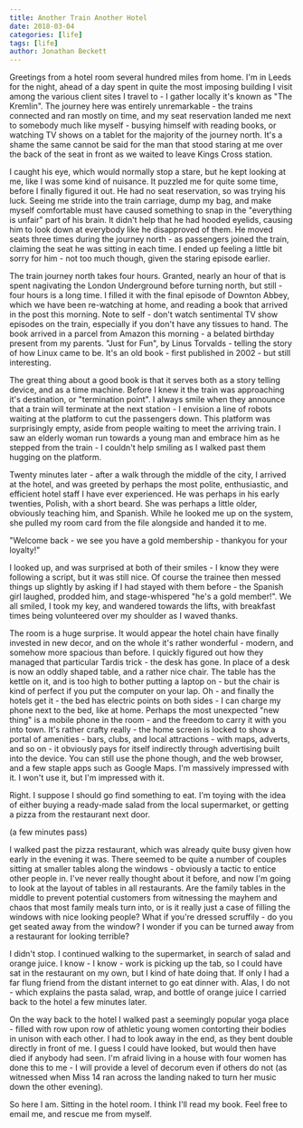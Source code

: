 ```yaml
---
title: Another Train Another Hotel
date: 2018-03-04
categories: [life]
tags: [life]
author: Jonathan Beckett
---
```


Greetings from a hotel room several hundred miles from home. I'm in Leeds for the night, ahead of a day spent in quite the most imposing building I visit among the various client sites I travel to - I gather locally it's known as "The Kremlin". The journey here was entirely unremarkable - the trains connected and ran mostly on time, and my seat reservation landed me next to somebody much like myself - busying himself with reading books, or watching TV shows on a tablet for the majority of the journey north. It's a shame the same cannot be said for the man that stood staring at me over the back of the seat in front as we waited to leave Kings Cross station.

I caught his eye, which would normally stop a stare, but he kept looking at me, like I was some kind of nuisance. It puzzled me for quite some time, before I finally figured it out. He had no seat reservation, so was trying his luck. Seeing me stride into the train carriage, dump my bag, and make myself comfortable must have caused something to snap in the "everything is unfair" part of his brain. It didn't help that he had hooded eyelids, causing him to look down at everybody like he disapproved of them. He moved seats three times during the journey north - as passengers joined the train, claiming the seat he was sitting in each time. I ended up feeling a little bit sorry for him - not too much though, given the staring episode earlier.

The train journey north takes four hours. Granted, nearly an hour of that is spent nagivating the London Underground before turning north, but still - four hours is a long time. I filled it with the final episode of Downton Abbey, which we have been re-watching at home, and reading a book that arrived in the post this morning. Note to self - don't watch sentimental TV show episodes on the train, especially if you don't have any tissues to hand. The book arrived in a parcel from Amazon this morning - a belated birthday present from my parents. "Just for Fun", by Linus Torvalds - telling the story of how Linux came to be. It's an old book - first published in 2002 - but still interesting.

The great thing about a good book is that it serves both as a story telling device, and as a time machine. Before I knew it the train was approaching it's destination, or "termination point". I always smile when they announce that a train will terminate at the next station - I envision a line of robots waiting at the platform to cut the passengers down. This platform was surprisingly empty, aside from people waiting to meet the arriving train. I saw an elderly woman run towards a young man and embrace him as he stepped from the train - I couldn't help smiling as I walked past them hugging on the platform.

Twenty minutes later - after a walk through the middle of the city, I arrived at the hotel, and was greeted by perhaps the most polite, enthusiastic, and efficient hotel staff I have ever experienced. He was perhaps in his early twenties, Polish, with a short beard. She was perhaps a little older, obviously teaching him, and Spanish. While he looked me up on the system, she pulled my room card from the file alongside and handed it to me.

"Welcome back - we see you have a gold membership - thankyou for your loyalty!"

I looked up, and was surprised at both of their smiles - I know they were following a script, but it was still nice. Of course the trainee then messed things up slightly by asking if I had stayed with them before - the Spanish girl laughed, prodded him, and stage-whispered "he's a gold member!". We all smiled, I took my key, and wandered towards the lifts, with breakfast times being volunteered over my shoulder as I waved thanks.

The room is a huge surprise. It would appear the hotel chain have finally invested in new decor, and on the whole it's rather wonderful - modern, and somehow more spacious than before. I quickly figured out how they managed that particular Tardis trick - the desk has gone. In place of a desk is now an oddly shaped table, and a rather nice chair. The table has the kettle on it, and is too high to bother putting a laptop on - but the chair is kind of perfect if you put the computer on your lap. Oh - and finally the hotels get it - the bed has electric points on both sides - I can charge my phone next to the bed, like at home. Perhaps the most unexpected "new thing" is a mobile phone in the room - and the freedom to carry it with you into town. It's rather crafty really - the home screen is locked to show a portal of amenities - bars, clubs, and local attractions - with maps, adverts, and so on - it obviously pays for itself indirectly through advertising built into the device. You can still use the phone though, and the web browser, and a few staple apps such as Google Maps. I'm massively impressed with it. I won't use it, but I'm impressed with it.

Right. I suppose I should go find something to eat. I'm toying with the idea of either buying a ready-made salad from the local supermarket, or getting a pizza from the restaurant next door.

(a few minutes pass)

I walked past the pizza restaurant, which was already quite busy given how early in the evening it was. There seemed to be quite a number of couples sitting at smaller tables along the windows - obviously a tactic to entice other people in. I've never really thought about it before, and now I'm going to look at the layout of tables in all restaurants. Are the family tables in the middle to prevent potential customers from witnessing the mayhem and chaos that most family meals turn into, or is it really just a case of filling the windows with nice looking people? What if you're dressed scruffily - do you get seated away from the window? I wonder if you can be turned away from a restaurant for looking terrible?

I didn't stop. I continued walking to the supermarket, in search of salad and orange juice. I know - I know - work is picking up the tab, so I could have sat in the restaurant on my own, but I kind of hate doing that. If only I had a far flung friend from the distant internet to go eat dinner with. Alas, I do not - which explains the pasta salad, wrap, and bottle of orange juice I carried back to the hotel a few minutes later.

On the way back to the hotel I walked past a seemingly popular yoga place - filled with row upon row of athletic young women contorting their bodies in unison with each other. I had to look away in the end, as they bent double directly in front of me. I guess I could have looked, but would then have died if anybody had seen. I'm afraid living in a house with four women has done this to me - I will provide a level of decorum even if others do not (as witnessed when Miss 14 ran across the landing naked to turn her music down the other evening).

So here I am. Sitting in the hotel room. I think I'll read my book. Feel free to email me, and rescue me from myself.